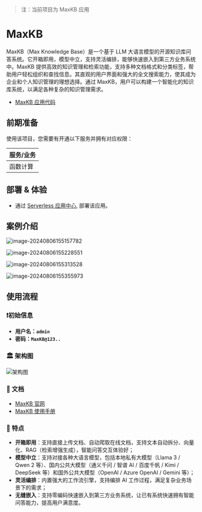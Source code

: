> 注：当前项目为 MaxKB 应用

# MaxKB

MaxKB（Max Knowledge Base）是一个基于 LLM 大语言模型的开源知识库问答系统。它开箱即用，模型中立，支持灵活编排，能够快速嵌入到第三方业务系统中。MaxKB 提供高效的知识管理和检索功能，支持多种文档格式和分类标签，帮助用户轻松组织和查找信息。其直观的用户界面和强大的全文搜索能力，使其成为企业和个人知识管理的理想选择。通过 MaxKB，用户可以构建一个智能化的知识库系统，以满足各种复杂的知识管理需求。

- [MaxKB 应用代码](https://github.com/Qihoo360/fc-templates/tree/feature/fc-app-test/applications/ArtificialIntelligence/maxkb/src)

## 前期准备

使用该项目，您需要有开通以下服务并拥有对应权限：

| 服务/业务 |
| --------- |
| 函数计算  |

## 部署 & 体验

- 通过 [Serverless 应用中心](https://console.zyun.qihoo.net/fc), 部署该应用。

## 案例介绍

![image-20240806155157782](https://github.com/Qihoo360/fc-templates/blob/feature/fc-app-test/applications/ArtificialIntelligence/maxkb/src/maxkb/images/image-20240806155157782.png?raw=true)

![image-20240806155228551](https://github.com/Qihoo360/fc-templates/blob/feature/fc-app-test/applications/ArtificialIntelligence/maxkb/src/maxkb/images/image-20240806155228551.png?raw=true)

![image-20240806155313528](https://github.com/Qihoo360/fc-templates/blob/feature/fc-app-test/applications/ArtificialIntelligence/maxkb/src/maxkb/images/image-20240806155313528.png?raw=true)

![image-20240806155355973](https://github.com/Qihoo360/fc-templates/blob/feature/fc-app-test/applications/ArtificialIntelligence/maxkb/src/maxkb/images/image-20240806155355973.png?raw=true)

## 使用流程

### ❗初始信息

- **用户名：`admin`**
- **密码：`MaxKB@123..`**

### 🏛️ 架构图

![架构图](https://github.com/Qihoo360/fc-templates/blob/feature/fc-app-test/applications/ArtificialIntelligence/maxkb/src/maxkb/images/arch.jpg?raw=true)

### 📖 文档

- [MaxKB 官网](https://maxkb.cn/)
- [MaxKB 使用手册](https://maxkb.cn/docs/)

### 👋 特点

- **开箱即用**：支持直接上传文档、自动爬取在线文档，支持文本自动拆分、向量化、RAG（检索增强生成），智能问答交互体验好；
- **模型中立**：支持对接各种大语言模型，包括本地私有大模型（Llama 3 / Qwen 2 等）、国内公共大模型（通义千问 / 智谱 AI / 百度千帆 / Kimi / DeepSeek 等）和国外公共大模型（OpenAI / Azure OpenAI / Gemini 等）；
- **灵活编排**：内置强大的工作流引擎，支持编排 AI 工作过程，满足复杂业务场景下的需求；
- **无缝嵌入**：支持零编码快速嵌入到第三方业务系统，让已有系统快速拥有智能问答能力，提高用户满意度。
